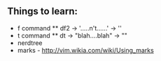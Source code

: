 
## Things to learn:

* f command
** df2 -> '.....n\'t......' -> ''
* t command
** dt -> "blah....blah" -> ""
* nerdtree
* marks - http://vim.wikia.com/wiki/Using_marks
